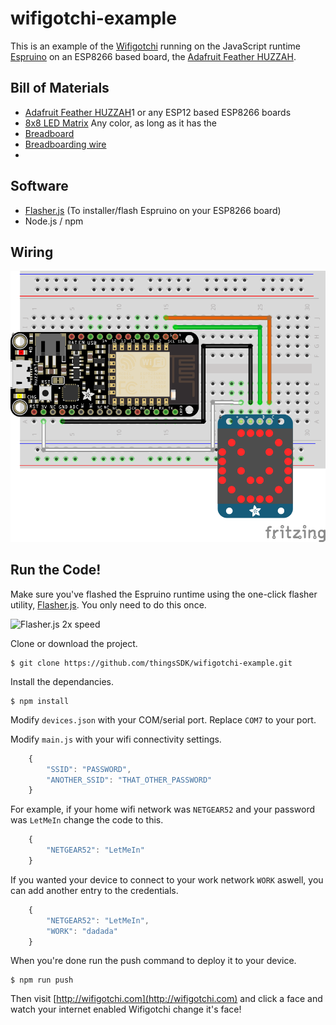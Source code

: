 # wifigotchi-example

This is an example of the [Wifigotchi](http://wifigotchi.com) running on the JavaScript runtime [Espruino](http://espruino.com) on an ESP8266 based board, the [Adafruit Feather HUZZAH](https://www.adafruit.com/products/2821).

## Bill of Materials

* [Adafruit Feather HUZZAH](https://www.adafruit.com/products/282)1 or any ESP12 based ESP8266 boards
* [8x8 LED Matrix](https://www.adafruit.com/products/1857) Any color, as long as it has the 
* [Breadboard](https://www.adafruit.com/products/64) 
* [Breadboarding wire](https://www.adafruit.com/products/153)
* 
## Software

* [Flasher.js](http://forefront.io/a/introducing-flasher-js/) (To installer/flash Espruino on your ESP8266 board)
* Node.js / npm

## Wiring

![Wifigotchi wiring](images/wiring.png)

## Run the Code!

Make sure you've flashed the Espruino runtime using the one-click flasher utility, [Flasher.js](http://forefront.io/a/introducing-flasher-js/). You only need to do this once.

![Flasher.js 2x speed](http://forefront.io/attachments/flasher.js.gif)

Clone or download the project.

```
$ git clone https://github.com/thingsSDK/wifigotchi-example.git
```

Install the dependancies.

```
$ npm install
```

Modify `devices.json` with your COM/serial port. Replace `COM7` to your port.

Modify `main.js` with your wifi connectivity settings.

```javascript
    {
        "SSID": "PASSWORD",
        "ANOTHER_SSID": "THAT_OTHER_PASSWORD"
    }
```

For example, if your home wifi network was `NETGEAR52` and your password was `LetMeIn` change the code to this.

```javascript
    {
        "NETGEAR52": "LetMeIn"
    }
```

If you wanted your device to connect to your work network `WORK` aswell, you can add another entry to the credentials.

```javascript
    {
        "NETGEAR52": "LetMeIn",
        "WORK": "dadada"
    }
```

When you're done run the push command to deploy it to your device.

```
$ npm run push
```

Then visit [http://wifigotchi.com](http://wifigotchi.com) and click a face and watch your internet enabled Wifigotchi change it's face!
